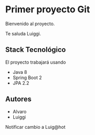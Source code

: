 # Primer proyecto Git

Bienvenido al proyecto.

Te saluda Luiggi.

## Stack Tecnológico

El proyecto trabajará usando

- Java 8
- Spring Boot 2
- JPA 2.2

## Autores

- Alvaro
- Luiggi

Notificar cambio a Luig@hot